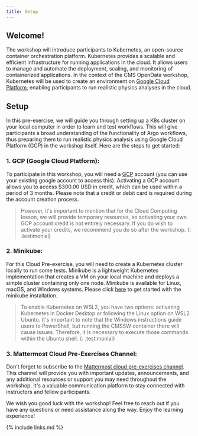 ```yaml
---
title: Setup
---
```

## Welcome!
The workshop will introduce participants to Kubernetes, an open-source container orchestration platform. Kubernetes provides a scalable and efficient infrastructure for running applications in the cloud. It allows users to manage and automate the deployment, scaling, and monitoring of containerized applications. In the context of the CMS OpenData workshop, Kubernetes will be used to create an environment on [Google Cloud Platform](https://cloud.google.com), enabling participants to run realistic physics analyses in the cloud.

## Setup
In this pre-exercise, we will guide you through setting up a K8s cluster on your local computer in order to learn and test workflows. This will give participants a broad understanding of the functionality of Argo workflows, thus preparing them to run realistic physics analysis using Google Cloud Platform (GCP) in the workshop itself. Here are the steps to get started:

### 1. GCP (Google Cloud Platform):
To participate in this workshop, you will need a [GCP](https://cloud.google.com) account (you can use your existing google account to access this). Activating a GCP account allows you to access $300.00 USD in credit, which can be used within a period of 3 months. Please note that a credit or debit card is required during the account creation process. 
<br/>

> However, it's important to mention that for the Cloud Computing lesson, we will provide temporary resources, so activating your own GCP account credit is not entirely necessary. If you do wish to activate your credits, we recommend you do so after the workshop.
{: .testimonial}

### 2. Minikube:
For this Cloud Pre-exercise, you will need to create a Kubernetes cluster locally to run some tests. Minikube is a lightweight Kubernetes implementation that creates a VM on your local machine and deploys a simple cluster containing only one node. Minikube is available for Linux, macOS, and Windows systems. Please click [here](https://minikube.sigs.k8s.io/docs/start/) to get started with the minikube installation. 

>  To enable Kubernetes on WSL2, you have two options: activating Kubernetes in Docker Desktop or following the Linux option on WSL2 Ubuntu. It's important to note that the Windows instructions guide users to PowerShell, but running the CMSSW container there will cause issues. Therefore, it is necessary to execute those commands within the Ubuntu shell.
{: .testimonial}

### 3. Mattermost Cloud Pre-Exercises Channel:
Don't forget to subscribe to the [Mattermost cloud pre-exercises channel](https://mattermost.web.cern.ch/cmsodws2023/channels/cloud-pre-exercise). This channel will provide you with important updates, announcements, and any additional resources or support you may need throughout the workshop. It's a valuable communication platform to stay connected with instructors and fellow participants.

We wish you good luck with the workshop! Feel free to reach out if you have any questions or need assistance along the way. Enjoy the learning experience!

{% include links.md %}
